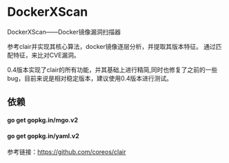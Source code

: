 # DockerXScan
DockerXScan——Docker镜像漏洞扫描器

参考clair并实现其核心算法，docker镜像逐层分析，并提取其版本特征。
通过匹配特征，来比对CVE漏洞。

0.4版本实现了clair的所有功能，并其基础上进行精简,同时也修复了之前的一些bug，目前来说是相对稳定版本，建议使用0.4版本进行测试。


## 依赖 
#### go get gopkg.in/mgo.v2
#### go get gopkg.in/yaml.v2

参考链接：https://github.com/coreos/clair
